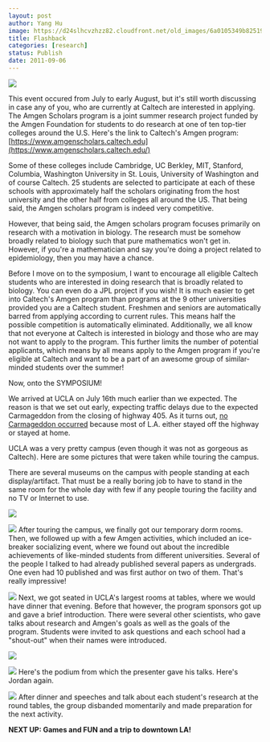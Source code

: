 ```yaml
---
layout: post
author: Yang Hu
image: https://d24slhcvzhzz82.cloudfront.net/old_images/6a0105349b8251970b014e8b4ea2c5970d-800wi.jpg
title: Flashback
categories: [research]
status: Publish
date: 2011-09-06
---
```



![](https://www.amgenscholars.caltech.edu/graphics/amgen.jpg)

This event occured from July to early August, but it's still worth discussing in case any of you, who are currently at Caltech are interested in applying. The Amgen Scholars program is a joint summer research project funded by the Amgen Foundation for students to do research at one of ten top-tier colleges around the U.S. Here's the link to Caltech's Amgen program: [https://www.amgenscholars.caltech.edu](https://www.amgenscholars.caltech.edu/)

Some of these colleges include Cambridge, UC Berkley, MIT, Stanford, Columbia, Washington University in St. Louis, University of Washington and of course Caltech. 25 students are selected to participate at each of these schools with approximately half the scholars originating from the host university and the other half from colleges all around the US. That being said, the Amgen scholars program is indeed very competitive.

However, that being said, the Amgen scholars program focuses primarily on research with a motivation in biology. The research must be somehow broadly related to biology such that pure mathematics won't get in. However, if you're a mathematician and say you're doing a project related to epidemiology, then you may have a chance.

Before I move on to the symposium, I want to encourage all eligible Caltech students who are interested in doing research that is broadly related to biology. You can even do a JPL project if you wish! It is much easier to get into Caltech's Amgen program than programs at the 9 other universities provided you are a Caltech student. Freshmen and seniors are automatically barred from applying according to current rules. This means half the possible competition is automatically eliminated. Additionally, we all know that not everyone at Caltech is interested in biology and those who are may not want to apply to the program. This further limits the number of potential applicants, which means by all means apply to the Amgen program if you're eligible at Caltech and want to be a part of an awesome group of similar-minded students over the summer!

Now, onto the SYMPOSIUM!

We arrived at UCLA on July 16th much earlier than we expected. The reason is that we set out early, expecting traffic delays due to the expected Carmageddon from the closing of highway 405. As it turns out, [no Carmageddon occurred](https://blogs.laweekly.com/informer/2011/06/405_freeway_closure_july_16_17_traffic_los_angeles_subway.php) because most of L.A. either stayed off the highway or stayed at home. 

UCLA was a very pretty campus (even though it was not as gorgeous as Caltech). Here are some pictures that were taken while touring the campus.

There are several museums on the campus with people standing at each display/artifact. That must be a really boring job to have to stand in the same room for the whole day with few if any people touring the facility and no TV or Internet to use.


![](https://d24slhcvzhzz82.cloudfront.net/old_images/6a0105349b8251970b0154352e5c47970c-800wi.jpg)


![](https://d24slhcvzhzz82.cloudfront.net/old_images/6a0105349b8251970b014e8b4ea85e970d-800wi.jpg)
After touring the campus, we finally got our temporary dorm rooms. Then, we followed up with a few Amgen activities, which included an ice-breaker socializing event, where we found out about the incredible achievements of like-minded students from different universities. Several of the people I talked to had already published several papers as undergrads. One even had 10 published and was first author on two of them. That's really impressive!

![](https://d24slhcvzhzz82.cloudfront.net/old_images/6a0105349b8251970b0154352e648b970c-800wi.jpg)
Next, we got seated in UCLA's largest rooms at tables, where we would have dinner that evening. Before that however, the program sponsors got up and gave a brief introduction. There were several other scientists, who gave talks about research and Amgen's goals as well as the goals of the program. Students were invited to ask questions and each school had a "shout-out" when their names were introduced.


![](https://d24slhcvzhzz82.cloudfront.net/old_images/6a0105349b8251970b0153915ae20b970b-800wi.jpg)


![](https://d24slhcvzhzz82.cloudfront.net/old_images/6a0105349b8251970b014e8b4eb512970d-800wi.jpg)
Here's the podium from which the presenter gave his talks. Here's Jordan again.


![](https://d24slhcvzhzz82.cloudfront.net/old_images/6a0105349b8251970b0154352e6dc9970c-800wi.jpg)
After dinner and speeches and talk about each student's research at the round tables, the group disbanded momentarily and made preparation for the next activity.

**NEXT UP: Games and FUN and a trip to downtown LA!**

